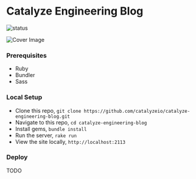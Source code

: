 # Catalyze Engineering Blog

![status](https://codeship.com/projects/47c697e0-2408-0133-22b1-2235479d6523/status?branch=master)

![Cover Image](http://i.imgur.com/7U90qCR.png)

### Prerequisites

- Ruby
- Bundler
- Sass

### Local Setup

- Clone this repo, `git clone https://github.com/catalyzeio/catalyze-engineering-blog.git`
- Navigate to this repo, `cd catalyze-engineering-blog`
- Install gems, `bundle install`
- Run the server, `rake run`
- View the site locally, `http://localhost:2113`

### Deploy

TODO